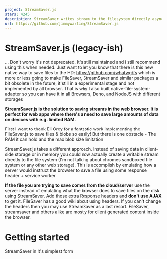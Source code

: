 ```yaml
---
project: StreamSaver.js
stars: 4245
description: StreamSaver writes stream to the filesystem directly asynchronous
url: https://github.com/jimmywarting/StreamSaver.js
---
```


StreamSaver.js (legacy-ish)
===========================

... Don't worry it's not deprecated. It's still maintained and i still recommend using this when needed. Just want to let you know that there is this new native way to save files to the HD: https://github.com/whatwg/fs which is more or less going to make FileSaver, StreamSaver and similar packages a bit obsolete in the future, it'still in a experimental stage and not implemented by all browser. That is why I also built native-file-system-adapter so you can have it in all Browsers, Deno, and NodeJS with different storages

**StreamSaver.js is the solution to saving streams in the web browser. It is perfect for web apps where there's a need to save large amounts of data on devices with e.g. limited RAM.**

First I want to thank Eli Grey for a fantastic work implementing the FileSaver.js to save files & blobs so easily! But there is one obstacle - The RAM it can hold and the max blob size limitation

StreamSaver.js takes a different approach. Instead of saving data in client-side storage or in memory you could now actually create a writable stream directly to the file system (I'm not talking about chromes sandboxed file system or any other web storage). This is accomplish by emulating how a server would instruct the browser to save a file using some response header + service worker

**If the file you are trying to save comes from the cloud/server** use the server instead of emulating what the browser does to save files on the disk using StreamSaver. Add those extra Response headers and **don't use AJAX** to get it. FileSaver has a good wiki about using headers. If you can't change the headers then you may use StreamSaver as a last resort. FileSaver, streamsaver and others alike are mostly for client generated content inside the browser.

Getting started
===============

StreamSaver in it's simplest form

<script src\="https://cdn.jsdelivr.net/npm/web-streams-polyfill@2.0.2/dist/ponyfill.min.js"\></script\>
<script src\="https://cdn.jsdelivr.net/npm/streamsaver@2.0.3/StreamSaver.min.js"\></script\>
<script\>
  import streamSaver from 'streamsaver'
  const streamSaver \= require('streamsaver')
  const streamSaver \= window.streamSaver
</script\>
<script\>
  const uInt8 \= new TextEncoder().encode('StreamSaver is awesome')

  // streamSaver.createWriteStream() returns a writable byte stream
  // The WritableStream only accepts Uint8Array chunks
  // (no other typed arrays, arrayBuffers or strings are allowed)
  const fileStream \= streamSaver.createWriteStream('filename.txt', {
    size: uInt8.byteLength, // (optional filesize) Will show progress
    writableStrategy: undefined, // (optional)
    readableStrategy: undefined  // (optional)
  })

  if (manual) {
    const writer \= fileStream.getWriter()
    writer.write(uInt8)
    writer.close()
  } else {
    // using Response can be a great tool to convert
    // mostly anything (blob, string, buffers) into a byte stream
    // that can be piped to StreamSaver
    //
    // You could also use a transform stream that would sit
    // between and convert everything to Uint8Arrays
    new Response('StreamSaver is awesome').body
      .pipeTo(fileStream)
      .then(success, error)
  }
</script\>

Some browser have ReadableStream but not WritableStream. web-streams-polyfill can fix this gap. It's better to load the ponyfill instead of the polyfill and override the existing implementation because StreamSaver works better when a native ReadableStream is transferable to the service worker. hopefully MattiasBuelens will fix the missing implementations instead of overriding the existing. If you think you can help out here is the issue

Best practice
-------------

**Use https** if you can. That way you don't have to open the man in the middle in a popup to install the service worker from another secure context. Popups are often blocked but if you can't it's best that you **initiate the `createWriteStream` on user interaction**. Even if you don't have any data ready - this is so that you can get around the popup blockers. (In secure context this don't matter) Another benefit of using https is that the mitm-iframe can ping the service worker to prevent it from going idle. (worker goes idle after 30 sec in firefox, 5 minutes in blink) but also this won't mater if the browser supports transferable streams throught postMessage since service worker don't have to handle any logic. (the stream that you transfer to the service worker will be the stream we respond with)

**Handle unload event** when user leaves the page. The download gets broken when you leave the page. Because it looks like a regular native download process some might think that it's okey to leave the page beforehand since it's is downloading in the background directly from some a server, but it isn't.

// abort so it dose not look stuck
window.onunload \= () \=> {
  writableStream.abort()
  // also possible to call abort on the writer you got from \`getWriter()\`
  writer.abort()
}

window.onbeforeunload \= evt \=> {
  if (!done) {
    evt.returnValue \= \`Are you sure you want to leave?\`;
  }
}

Note that when using insecure context StreamSaver will navigate to the download url instead of using an hidden iframe to initiate the download, this will trigger the `onbefureunload` event when the download starts, but it will not call the `onunload` event... In secure context you can add this handler immediately. Otherwise this has to be added sometime later.

Configuration
=============

There a some few settings you can apply to StreamSaver to configure what it should use

// StreamSaver can detect and use the Ponyfill that is loaded from the cdn.
streamSaver.WritableStream \= streamSaver.WritableStream
streamSaver.TransformStream \= streamSaver.TransformStream
// if you decide to host mitm + sw yourself
streamSaver.mitm \= 'https://example.com/custom\_mitm.html'

Examples
========

There are a few examples in the examples directory

-   Saving audio or video stream using mediaRecorder
-   Piping a fetch response to StreamSaver
-   Write as you type
-   Saving a blob/file
-   Saving a file using webtorrent
-   Saving multiple files as a zip
-   slowly write 1 byte / sec

In the wild

-   Adding ID3 tag to mp3 file on the fly - by Artyom Egorov

How does it work?
=================

There is no magical `saveAs()` function that saves a stream, file or blob. (at least not if/when native-filesystem api becomes available) The way we mostly save Blobs/Files today is with the help of Object URLs and `a[download]` attribute FileSaver.js takes advantage of this and create a convenient `saveAs(blob, filename)`. fantastic! But you can't create a objectUrl from a stream and attach it to a link...

link \= document.createElement('a')
link.href \= URL.createObjectURL(stream) // DOES NOT WORK
link.download \= 'filename'
link.click() // Save

So the one and only other solution is to do what the server does: Send a stream with `Content-Disposition` header to tell the browser to save the file. But we don't have a server or the content isn't on a server! So the solution is to create a service worker that can intercept request and use respondWith() and act as a server.  
But a service workers are only allowed in secure contexts and it requires some effort to put up. Most of the time you are working in the main thread and the service worker are only alive for < 5 minutes before it goes idle.  

1.  So StreamSaver creates a own man in the middle that installs the service worker in a secure context hosted on github static pages. either from a iframe (in secure context) or a new popup if your page is insecure.
2.  Transfer the stream (or DataChannel) over to the service worker using postMessage.
3.  And then the worker creates a download link that we then open.

if a "transferable" readable stream was not passed to the service worker then the mitm will also try to keep the service worker alive by pinging it every x second to prevent it from going idle.

To test this locally, spin up a local server  
(we don't use any pre compiler or such)

# A simple php or python server is enough
php -S localhost:3001
python -m SimpleHTTPServer 3001
# then open localhost:3001/example.html

